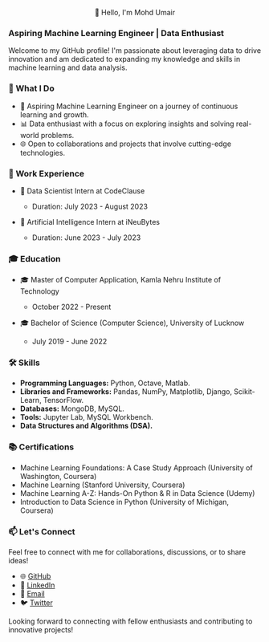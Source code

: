 <p align="center" > 👋 Hello, I'm Mohd Umair</p>

### Aspiring Machine Learning Engineer | Data Enthusiast

Welcome to my GitHub profile! I'm passionate about leveraging data to drive innovation and am dedicated to expanding my knowledge and skills in machine learning and data analysis.

### 🚀 What I Do

- 🤖 Aspiring Machine Learning Engineer on a journey of continuous learning and growth.
- 📊 Data enthusiast with a focus on exploring insights and solving real-world problems.
- 🌐 Open to collaborations and projects that involve cutting-edge technologies.

### 💼 Work Experience

- 🏢 Data Scientist Intern at CodeClause
  - Duration: July 2023 - August 2023

- 🏢 Artificial Intelligence Intern at iNeuBytes
  - Duration: June 2023 - July 2023


### 🎓 Education

- 🎓 Master of Computer Application, Kamla Nehru Institute of Technology
  - October 2022 - Present

- 🎓 Bachelor of Science (Computer Science), University of Lucknow
  - July 2019 - June 2022

### 🛠️ Skills

- **Programming Languages:** Python, Octave, Matlab.
- **Libraries and Frameworks:** Pandas, NumPy, Matplotlib, Django, Scikit-Learn, TensorFlow.
- **Databases:** MongoDB, MySQL.
- **Tools:** Jupyter Lab, MySQL Workbench.
- **Data Structures and Algorithms (DSA).**

### 📚 Certifications

- Machine Learning Foundations: A Case Study Approach (University of Washington, Coursera)
- Machine Learning (Stanford University, Coursera)
- Machine Learning A-Z: Hands-On Python & R in Data Science (Udemy)
- Introduction to Data Science in Python (University of Michigan, Coursera)

### 📫 Let's Connect

Feel free to connect with me for collaborations, discussions, or to share ideas!

- 🌐 [GitHub](https://github.com/Umair98392)
- 💼 [LinkedIn](https://www.linkedin.com/in/umair98392/)
- 📧 [Email](mailto:umair98392@gmail.com)
- 🐦 [Twitter](https://twitter.com/YourTwitterHandle)

Looking forward to connecting with fellow enthusiasts and contributing to innovative projects!
